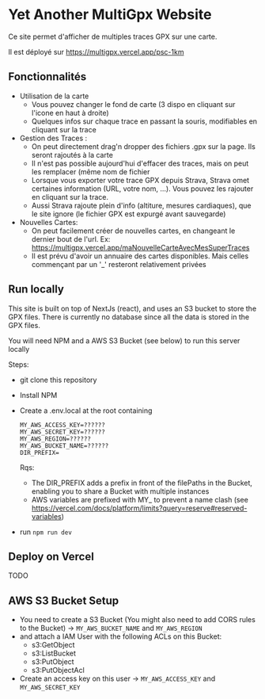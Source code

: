 # Yet Another MultiGpx Website

Ce site permet d'afficher de multiples traces GPX sur une carte.

Il est déployé sur https://multigpx.vercel.app/psc-1km

## Fonctionnalités

* Utilisation de la carte
    * Vous pouvez changer le fond de carte (3 dispo en cliquant sur l'icone en haut à droite)
    * Quelques infos sur chaque trace en passant la souris, modifiables en cliquant sur la trace
* Gestion des Traces :
    * On peut directement drag'n dropper des fichiers .gpx sur la page. Ils seront rajoutés à la carte
    * Il n'est pas possible aujourd'hui d'effacer des traces, mais on peut les remplacer (même nom de fichier
    * Lorsque vous exporter votre trace GPX depuis Strava, Strava omet certaines information (URL, votre nom, ...). Vous pouvez les rajouter en cliquant sur la trace.
    * Aussi Strava rajoute plein d'info (altiture, mesures cardiaques), que le site ignore (le fichier GPX est expurgé avant sauvegarde)
* Nouvelles Cartes:
    * On peut facilement créer de nouvelles cartes, en changeant le dernier bout de l'url. Ex: https://multigpx.vercel.app/maNouvelleCarteAvecMesSuperTraces
    * Il est prévu d'avoir un annuaire des cartes disponibles. Mais celles commençant par un '_' resteront relativement privées

## Run locally

This site is built on top of NextJs (react), and uses an S3 bucket to store the GPX files. There is currently no database since all the data is stored in the GPX files.

You will need NPM and a AWS S3 Bucket (see below) to run this server locally

Steps:

* git clone this repository
* Install NPM
* Create a .env.local at the root containing

      MY_AWS_ACCESS_KEY=??????
      MY_AWS_SECRET_KEY=??????
      MY_AWS_REGION=??????
      MY_AWS_BUCKET_NAME=??????
      DIR_PREFIX=
  Rqs:
    * The DIR_PREFIX adds a prefix in front of the filePaths in the Bucket, enabling you to share a Bucket with multiple instances
    * AWS variables are prefixed with MY_ to prevent a name clash (see https://vercel.com/docs/platform/limits?query=reserve#reserved-variables)

* run `npm run dev`

## Deploy on Vercel

TODO

## AWS S3 Bucket Setup

* You need to create a S3 Bucket (You might also need to add CORS rules to the Bucket) → `MY_AWS_BUCKET_NAME` and `MY_AWS_REGION`
* and attach a IAM User with the following ACLs on this Bucket:
    * s3:GetObject
    * s3:ListBucket
    * s3:PutObject
    * s3:PutObjectAcl
* Create an access key on this user → `MY_AWS_ACCESS_KEY` and `MY_AWS_SECRET_KEY`

